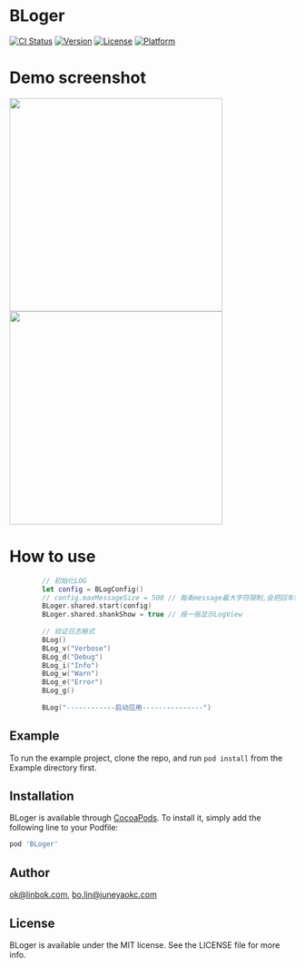 # BLoger

[![CI Status](https://img.shields.io/travis/ok@linbok.com/BLoger.svg?style=flat)](https://travis-ci.org/ok@linbok.com/BLoger)
[![Version](https://img.shields.io/cocoapods/v/BLoger.svg?style=flat)](https://cocoapods.org/pods/BLoger)
[![License](https://img.shields.io/cocoapods/l/BLoger.svg?style=flat)](https://cocoapods.org/pods/BLoger)
[![Platform](https://img.shields.io/cocoapods/p/BLoger.svg?style=flat)](https://cocoapods.org/pods/BLoger)

# Demo screenshot

<img src="https://github.com/iosBob/BLDoc/blob/master/BLoger/bl001.png" width="375"/>
<img src="https://github.com/iosBob/BLDoc/blob/master/BLoger/bl002.png" width="375"/>

# How to use

```swift
        // 初始化LOG
        let config = BLogConfig()
        // config.maxMessageSize = 500 // 每条message最大字符限制,会把回车转空格
        BLoger.shared.start(config)
        BLoger.shared.shankShow = true // 摇一摇显示LogView
        
        // 验证日志格式
        BLog()
        BLog_v("Verbose")
        BLog_d("Debug")
        BLog_i("Info")
        BLog_w("Warn")
        BLog_e("Error")
        BLog_g()
        
        BLog("------------启动应用---------------")
```

## Example

To run the example project, clone the repo, and run `pod install` from the Example directory first.

## Installation

BLoger is available through [CocoaPods](https://cocoapods.org). To install
it, simply add the following line to your Podfile:

```ruby
pod 'BLoger'
```

## Author

ok@linbok.com, bo.lin@juneyaokc.com

## License

BLoger is available under the MIT license. See the LICENSE file for more info.
